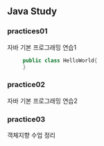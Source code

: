 ## Java Study

### practices01
자바 기본 프로그래밍 연습1
```java
     public class HelloWorld{
     }
```

### practice02
자바 기본 프로그래밍 연습2

### practice03
객체지향 수업 정리